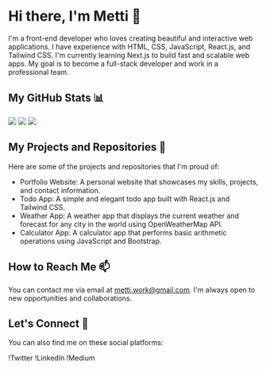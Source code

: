 # Hi there, I'm Metti 👋

I'm a front-end developer who loves creating beautiful and interactive web applications. I have experience with HTML, CSS, JavaScript, React.js, and Tailwind CSS. I'm currently learning Next.js to build fast and scalable web apps. My goal is to become a full-stack developer and work in a professional team.

## My GitHub Stats 📊
![](https://raw.githubusercontent.com/Mehdi-ehsani/Mehdi-ehsani/master/profile-summary-card-output/github/0-profile-details.svg)
![](https://raw.githubusercontent.com/Mehdi-ehsani/Mehdi-ehsani/master/profile-summary-card-output/github/1-repos-per-language.svg)  ![](https://raw.githubusercontent.com/Mehdi-ehsani/Mehdi-ehsani/master/profile-summary-card-output/github/3-stats.svg)
## My Projects and Repositories 🚀

Here are some of the projects and repositories that I'm proud of:

- Portfolio Website: A personal website that showcases my skills, projects, and contact information.
- Todo App: A simple and elegant todo app built with React.js and Tailwind CSS.
- Weather App: A weather app that displays the current weather and forecast for any city in the world using OpenWeatherMap API.
- Calculator App: A calculator app that performs basic arithmetic operations using JavaScript and Bootstrap.

## How to Reach Me 📫

You can contact me via email at metti.work@gmail.com. I'm always open to new opportunities and collaborations.

## Let's Connect 🤝

You can also find me on these social platforms:

!Twitter
!LinkedIn
!Medium
